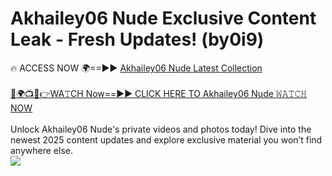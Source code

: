 # Akhailey06 Nude Exclusive Content Leak - Fresh Updates! (by0i9)

🔥 ACCESS NOW 🌍==►► <a href="https://tinyurl.com/yc657z5k" rel="nofollow">Akhailey06 Nude Latest Collection</a>
<br><br>
[🔴🌍📺📱👉WA𝚃CH Now==►► CLICK HERE TO Akhailey06 Nude 𝚆𝙰𝚃𝙲𝙷 NOW](https://tinyurl.com/yc657z5k)
<br><br>
Unlock Akhailey06 Nude's private videos and photos today! Dive into the newest 2025 content updates and explore exclusive material you won’t find anywhere else.
<br>
<a href="https://tinyurl.com/yc657z5k" rel="nofollow" data-target="animated-image.originalLink"><img src="https://camo.githubusercontent.com/8a4f000d20f83aca3bf7ec5f350d767afa0574a8a352519fd8cfa583a6f93a33/68747470733a2f2f692e696d6775722e636f6d2f644a486b345a712e676966" data-canonical-src="https://i.imgur.com/dJHk4Zq.gif" style="max-width: 100%; display: inline-block;" data-target="animated-image.originalImage"></a>
<br>
